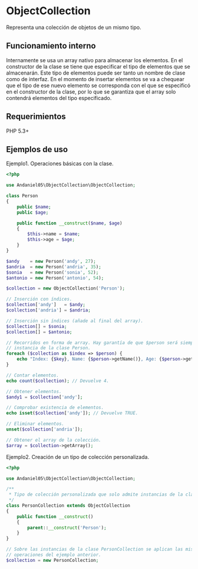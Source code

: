 ObjectCollection
================

Representa una colección de objetos de un mismo tipo.

## Funcionamiento interno

Internamente se usa un array nativo para almacenar los elementos. En el constructor de la clase se tiene que especificar el tipo de elementos que se almacenarán. Este tipo de elementos puede ser tanto un nombre de clase como de interfaz. En el momento de insertar elementos se va a chequear que el tipo de ese nuevo elemento se corresponda con el que se especificó en el constructor de la clase, por lo que se garantiza que el array solo contendrá elementos del tipo especificado.

## Requerimientos

PHP 5.3+

## Ejemplos de uso


Ejemplo1. Operaciones básicas con la clase.

```php
<?php

use Andaniel05\ObjectCollection\ObjectCollection;

class Person
{
    public $name;
    public $age;

    public function __construct($name, $age)
    {
        $this->name = $name;
        $this->age = $age;
    }
}

$andy    = new Person('andy', 27);
$andria  = new Person('andria', 35);
$sonia   = new Person('sonia', 52);
$antonio = new Person('antonio', 54);

$collection = new ObjectCollection('Person');

// Inserción con índices.
$collection['andy']   = $andy;
$collection['andria'] = $andria;

// Inserción sin índices (añade al final del array).
$collection[] = $sonia;
$collection[] = $antonio;

// Recorridos en forma de array. Hay garantía de que $person será siempre una
// instancia de la clase Person.
foreach ($collection as $index => $person) {
    echo "Index: {$key}, Name: {$person->getName()}, Age: {$person->getAge()}\n";
}

// Contar elementos.
echo count($collection); // Devuelve 4.

// Obtener elementos.
$andy1 = $collection['andy'];

// Comprobar existencia de elementos.
echo isset($collection['andy']); // Devuelve TRUE.

// Eliminar elementos.
unset($collection['andria']);

// Obtener el array de la colección.
$array = $collection->getArray();


```

Ejemplo2. Creación de un tipo de colección personalizada.

```php
<?php

use Andaniel05\ObjectCollection\ObjectCollection;

/**
 * Tipo de colección personalizada que solo admite instancias de la clase 'Person'.
 */
class PersonCollection extends ObjectCollection
{
    public function __construct()
    {
        parent::__construct('Person');
    }
}

// Sobre las instancias de la clase PersonCollection se aplican las mismas
// operaciones del ejemplo anterior.
$collection = new PersonCollection;

```